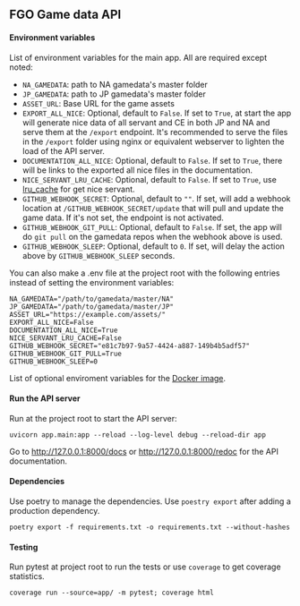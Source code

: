 ## FGO Game data API

#### Environment variables

List of environment variables for the main app. All are required except noted:
- `NA_GAMEDATA`: path to NA gamedata's master folder
- `JP_GAMEDATA`: path to JP gamedata's master folder
- `ASSET_URL`: Base URL for the game assets
- `EXPORT_ALL_NICE`: Optional, default to `False`. If set to `True`, at start the app will generate nice data of all servant and CE in both JP and NA and serve them at the `/export` endpoint. It's recommended to serve the files in the `/export` folder using nginx or equivalent webserver to lighten the load of the API server.
- `DOCUMENTATION_ALL_NICE`: Optional, default to `False`. If set to `True`, there will be links to the exported all nice files in the documentation.
- `NICE_SERVANT_LRU_CACHE`: Optional, default to `False`. If set to `True`, use [lru_cache](https://docs.python.org/3/library/functools.html#functools.lru_cache) for get nice servant.
- `GITHUB_WEBHOOK_SECRET`: Optional, default to `""`. If set, will add a webhook location at `/GITHUB_WEBHOOK_SECRET/update` that will pull and update the game data. If it's not set, the endpoint is not activated.
- `GITHUB_WEBHOOK_GIT_PULL`: Optional, default to `False`. If set, the app will do `git pull` on the gamedata repos when the webhook above is used.
- `GITHUB_WEBHOOK_SLEEP`: Optional, default to `0`. If set, will delay the action above by `GITHUB_WEBHOOK_SLEEP` seconds.

You can also make a .env file at the project root with the following entries instead of setting the environment variables:
```
NA_GAMEDATA="/path/to/gamedata/master/NA"
JP_GAMEDATA="/path/to/gamedata/master/JP"
ASSET_URL="https://example.com/assets/"
EXPORT_ALL_NICE=False
DOCUMENTATION_ALL_NICE=True
NICE_SERVANT_LRU_CACHE=False
GITHUB_WEBHOOK_SECRET="e81c7b97-9a57-4424-a887-149b4b5adf57"
GITHUB_WEBHOOK_GIT_PULL=True
GITHUB_WEBHOOK_SLEEP=0
```

List of optional enviroment variables for the [Docker image](https://github.com/tiangolo/uvicorn-gunicorn-docker#environment-variables).

#### Run the API server

Run at the project root to start the API server:
```
uvicorn app.main:app --reload --log-level debug --reload-dir app
```

Go to http://127.0.0.1:8000/docs or http://127.0.0.1:8000/redoc for the API documentation.

#### Dependencies

Use poetry to manage the dependencies. Use `poestry export` after adding a production dependency.

```
poetry export -f requirements.txt -o requirements.txt --without-hashes
```

#### Testing

Run pytest at project root to run the tests or use `coverage` to get coverage statistics.

```
coverage run --source=app/ -m pytest; coverage html
```